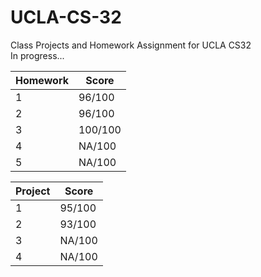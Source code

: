 # UCLA-CS-32
Class Projects and Homework Assignment for UCLA CS32  <br />
In progress...

| Homework | Score |
| ------- | ----- |
| 1 | 96/100  |
| 2 | 96/100  |
| 3 | 100/100  |
| 4 | NA/100  |
| 5 | NA/100  |

| Project | Score |
| ------- | ----- |
| 1 | 95/100  |
| 2 | 93/100  |
| 3 | NA/100  |
| 4 | NA/100  |
